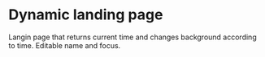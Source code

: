 # Dynamic landing page

Langin page that returns current time and changes background according to time. Editable name and focus.
